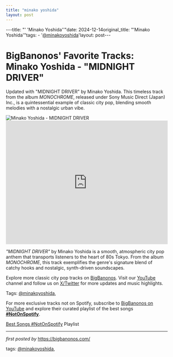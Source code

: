 ```yaml
---
title: "minako yoshida"
layout: post
---
```

---title: "' 'Minako Yoshida''"date: 2024-12-14original_title: "'Minako Yoshida'"tags:  - '[@minakoyoshida](/tags/minakoyoshida/)'layout: post---<!-- Post Title --><h1 >BigBanonos' Favorite Tracks: Minako Yoshida - "MIDNIGHT DRIVER"</h1> <!-- Introductory Text --><p >Updated with "MIDNIGHT DRIVER" by Minako Yoshida. This timeless track from the album <em>MONOCHROME</em>, released under Sony Music Direct (Japan) Inc., is a quintessential example of classic city pop, blending smooth melodies with a nostalgic urban vibe.</p> <!-- Featured Image --><div > <img src="https://m.media-amazon.com/images/I/41xke6xqkAL._UXNaN_FMjpg_QL85_.jpg" alt="Minako Yoshida - MIDNIGHT DRIVER" /></div> <!-- YouTube Video Embed --><div > <iframe width="100%" height="385" src="https://www.youtube.com/embed/tp_ojywTBWE" title="Minako Yoshida - Midnight Driver (Official Audio)" frameborder="0" allow="accelerometer; autoplay; clipboard-write; encrypted-media; gyroscope; picture-in-picture; web-share" referrerpolicy="strict-origin-when-cross-origin" allowfullscreen></iframe></div> <!-- Song Information --><div > <p><em>"MIDNIGHT DRIVER"</em> by Minako Yoshida is a smooth, atmospheric city pop anthem that transports listeners to the heart of 80s Tokyo. From the album <em>MONOCHROME</em>, this track exemplifies the genre's signature blend of catchy hooks and nostalgic, synth-driven soundscapes.</p></div> <!-- Footer Links --><div > <p>Explore more classic city pop tracks on <a href="https://bigbanonos.com/" target="_blank">BigBanonos</a>. Visit our <a href="https://www.youtube.com/[@BigBanonos](/tags/BigBanonos/)" target="_blank">YouTube</a> channel and follow us on <a href="https://x.com/bigbanonos" target="_blank">X/Twitter</a> for more updates and music highlights.</p></div> <!-- Tags --><p >Tags: [@minakoyoshida](/tags/minakoyoshida/),</p><!--Subscribe and Playlist Links--><div>    <p>For more exclusive tracks not on Spotify, subscribe to <a href="https://www.youtube.com/[@BigBanonos](/tags/BigBanonos/)" target="_blank">BigBanonos on YouTube</a> and explore their curated playlist of the best songs <strong>[#NotOnSpotify](/tags/NotOnSpotify/)</strong>.</p>    <p><a href="https://www.youtube.com/playlist?list=PLtuNtuTatqI0kFahUCbtbfenC_ET5O_tr" target="_blank">Best Songs [#NotOnSpotify](/tags/NotOnSpotify/) Playlist<br /></a></p></div><hr /><p><em>first posted by</em> <a href="https://bigbanonos.com/" rel="noopener" target="_new">https://bigbanonos.com/</a></p><p>tags: [@minakoyoshida](/tags/minakoyoshida/),</p>